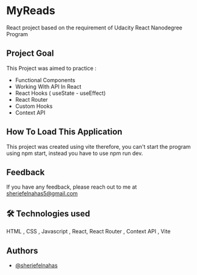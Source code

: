# MyReads
React project based on the requirement of Udacity React Nanodegree Program

## Project Goal
This Project was aimed to practice : 
- Functional Components
- Working With API In React
- React Hooks ( useState - useEffect)
- React Router
- Custom Hooks
- Context API


## How To Load This Application
This project was created using vite therefore, you can't start the program using npm start, instead you have to use npm run dev.


## Feedback

If you have any feedback, please reach out to me at sheriefelnahas5@gmail.com

## 🛠 Technologies used
HTML , CSS , Javascript , React, React Router , Context API  , Vite


## Authors

- [@sheriefelnahas](https://github.com/SheriefElnahas)

